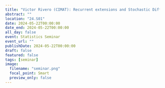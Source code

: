```yaml
---
title: "Victor Rivero (CIMAT): Recurrent extensions and Stochastic Differential equations"
abstract: ""
location: "24.S01"
date: 2024-05-22T00:00:00
date_end: 2024-05-22T00:00:00
all_day: false
event: Statistics Seminar
event_url: ""
publishDate: 2024-05-22T00:00:00
draft: false
featured: false
tags: [seminar]
image:
  filename: "seminar.png"
  focal_point: Smart
  preview_only: false
---
```

